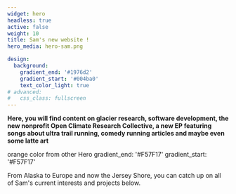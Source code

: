 ```yaml
---
widget: hero
headless: true
active: false
weight: 10
title: Sam's new website !
hero_media: hero-sam.png

design:
  background:
    gradient_end: '#1976d2'
    gradient_start: '#004ba0'
    text_color_light: true
# advanced:
#   css_class: fullscreen
---
```

<div class="mb-3"></div>

**Here, you will find content on glacier research, software development, the new nonprofit Open Climate Research Collective, a new EP featuring songs about ultra trail running, comedy running articles and maybe even some latte art**

orange color from other Hero     gradient_end: '#F57F17'
    gradient_start: '#F57F17'


From Alaska to Europe and now the Jersey Shore, you can catch up on all of Sam's current interests and projects below. 

<!--Custom spacing-->
<div class="mb-3"></div>
<!--GitHub Button JS-->
<script async defer src="https://buttons.github.io/buttons.js"></script>
